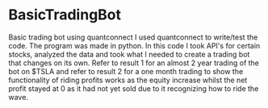 # BasicTradingBot
Basic trading bot using quantconnect
I used quantconnect to write/test the code. The program was made in python. In this code I took API's for
certain stocks, analyzed the data and took what I needed to create a trading bot that changes on its own.
Refer to result 1 for an almost 2 year trading of the bot on $TSLA and refer to result 2 for a one month trading
to show the functionality of riding profits works as the equity increase whilst the net profit stayed at 0 as it had not yet sold
due to it recognizing how to ride the wave.
